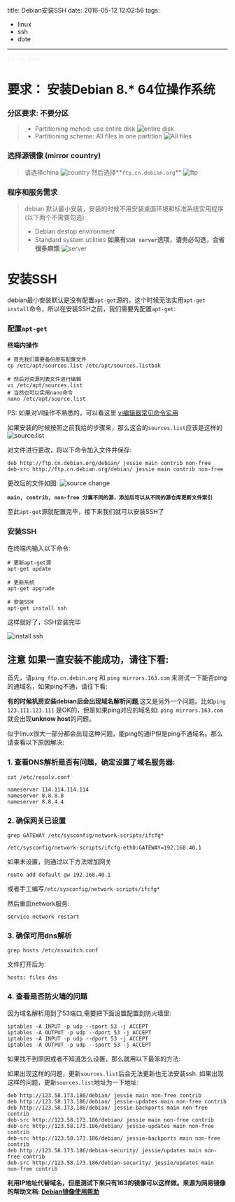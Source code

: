 title: Debian安装SSH
date: 2016-05-12 12:02:56
tags: 
- linux
- ssh
- dote
---

<span style="font-size:14px; color: #eee;">for my dote</span>

# 要求： 安装Debian 8.* 64位操作系统

### 分区要求: 不要分区
<!-- more -->
> - Partitioning mehod: use entire disk
> ![entire disk](http://duart.qiniudn.com/debian-install-1.jpg)
> - Partitioning scheme: All files in one partition
> ![All files](http://duart.qiniudn.com/debian-install-2.jpg)



### 选择源镜像 (mirror country)

> 请选择china
> ![country](http://duart.qiniudn.com/debian-instal-3.jpg)
> 然后选择**`ftp.cn.debian.org`**
> ![ftp](http://duart.qiniudn.com/debian-install-4.jpg)


### 程序和服务需求
> debian 默认最小安装，安装的时候不用安装桌面环境和标准系统实用程序(以下两个不需要勾选):
> - Debian destop environment
> - Standard system utilities
> **如果有`SSH server`选项，请务必勾选，会省很多麻烦**
> ![server](http://duart.qiniudn.com/debian-install-5.jpg)

# 安装SSH
debian最小安装默认是没有配置`apt-get`源的，这个时候无法实用`apt-get install`命令，所以在安装SSH之前，我们需要先配置`apt-get`:

### 配置`apt-get`
**终端内操作**

```
# 首先我们需要备份原有配置文件
cp /etc/apt/sources.list /etc/apt/sources.listbak

# 然后对资源列表文件进行编辑
vi /etc/apt/sources.list
# 当然也可以实用nano命令
nano /etc/apt/source.list
```
PS: 如果对VI操作不熟悉的，可以看这里 [vi编辑器常见命令实用](http://c.biancheng.net/cpp/html/2735.html)

如果安装的时候按照之前我给的步骤来，那么这会的`sources.list`应该是这样的
![source.list](http://duart.qiniudn.com/debian-source-list.jpg)

对文件进行更改，将以下命令加入文件并保存:

```
deb http://ftp.cn.debian.org/debian/ jessie main contrib non-free 
deb-src http://ftp.cn.debian.org/debian/ jessie main contrib non-free
```

更改后的文件如图:
![source change](http://duart.qiniudn.com/debian-source-list-change.jpg)

**`main, contrib, non-free 分属不同的源，添加后可以从不同的源仓库更新文件索引`**

至此`apt-get`源就配置完毕，接下来我们就可以安装SSH了

### 安装SSH
在终端内输入以下命令:

```
# 更新apt-get源
apt-get update

# 更新系统
apt-get upgrade

# 安装SSH
apt-get install ssh
```

这样就好了，SSH安装完毕

![install ssh](http://duart.qiniudn.com/debian-install-ssh.jpg)

## 注意 如果一直安装不能成功，请往下看:

首先，请`ping ftp.cn.debin.org` 和 `ping mirrors.163.com` 来测试一下能否ping的通域名，如果ping不通，请往下看:

**有的时候机房安装debian后会出现域名解析问题**,这又是另外一个问题。比如`ping 123.111.123.111` 是OK的，但是如果ping对应的域名如: `ping mirrors.163.com`就会出现**unknow host**的问题。

似乎linux很大一部分都会出现这种问题，能ping的通IP但是ping不通域名。那么请查看以下原因解决:

### 1. 查看DNS解析是否有问题，确定设置了域名服务器:

`cat /etc/resolv.conf`

```
nameserver 114.114.114.114  
nameserver 8.8.8.8  
nameserver 8.8.4.4
```

### 2. 确保网关已设置
`grep GATEWAY /etc/sysconfig/network-scripts/ifcfg*`
```
/etc/sysconfig/network-scripts/ifcfg-eth0:GATEWAY=192.168.40.1
```
如果未设置，则通过以下方法增加网关

`route add default gw 192.168.40.1`

或者手工编写`/etc/sysconfig/network-scripts/ifcfg*`

然后重启network服务:

`service network restart`

### 3. 确保可用dns解析

`grep hosts /etc/nsswitch.conf`

文件打开后为:

```
hosts: files dns
```

### 4. 查看是否防火墙的问题
因为域名解析用到了53端口,需要把下面设置配置到防火墙里:
```
iptables -A INPUT -p udp --sport 53 -j ACCEPT  
iptables -A OUTPUT -p udp --dport 53 -j ACCEPT  
iptables -A INPUT -p udp --dport 53 -j ACCEPT  
iptables -A OUTPUT -p udp --sport 53 -j ACCEPT  
```

如果找不到原因或者不知道怎么设置，那么就用以下最笨的方法:

如果出现这样的问题，更新`sources.list`后会无法更新也无法安装ssh. 如果出现这样的问题，更新`sources.list`地址为一下地址:

```
deb http://123.58.173.186/debian/ jessie main non-free contrib
deb http://123.58.173.186/debian/ jessie-updates main non-free contrib
deb http://123.58.173.186/debian/ jessie-backports main non-free contrib
deb-src http://123.58.173.186/debian/ jessie main non-free contrib
deb-src http://123.58.173.186/debian/ jessie-updates main non-free contrib
deb-src http://123.58.173.186/debian/ jessie-backports main non-free contrib
deb http://123.58.173.186/debian-security/ jessie/updates main non-free contrib
deb-src http://123.58.173.186/debian-security/ jessie/updates main non-free contrib
```

**利用IP地址代替域名，但是测试下来只有163的镜像可以这样做。来源为网易镜像的帮助文档: [Debian镜像使用帮助](http://mirrors.163.com/.help/debian.html)**

